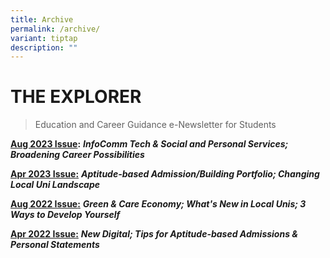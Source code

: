 ```yaml
---
title: Archive
permalink: /archive/
variant: tiptap
description: ""
---
```

<h1><strong>THE EXPLORER</strong></h1>
<blockquote>
<p>Education and Career Guidance e-Newsletter for Students</p>
</blockquote>
<p><strong><a href="/files/2023_explorer_issue2_preu.pdf" rel="noopener nofollow" target="_blank">Aug 2023 Issue</a>:</strong>  <strong><em>InfoComm Tech &amp; Social and Personal Services; Broadening Career Possibilities</em></strong>
</p>
<p><strong><a href="/files/2023_explorer_issue_1_preu.pdf" rel="noopener noreferrer nofollow" target="_blank"><u>Apr 2023 Issue</u></a><u>:</u></strong>  <strong><em>Aptitude-based Admission/Building Portfolio; Changing Local Uni Landscape</em></strong>
</p>
<p><strong><a href="https://file.go.gov.sg/2022explorer-issue2-preu.pdf" rel="noopener nofollow" target="_blank">Aug 2022 Issue</a><u>:</u></strong>  <strong><em>Green &amp; Care Economy; What's New in Local Unis; 3 Ways to Develop Yourself</em></strong>
</p>
<p><strong><a href="/files/2022explorer_issue1_preu.pdf" rel="noopener noreferrer nofollow" target="_blank"><u>Apr 2022 Issue</u></a><u>:</u></strong>  <strong><em>New Digital; Tips for Aptitude-based Admissions &amp; Personal Statements</em></strong>
</p>
<p></p>